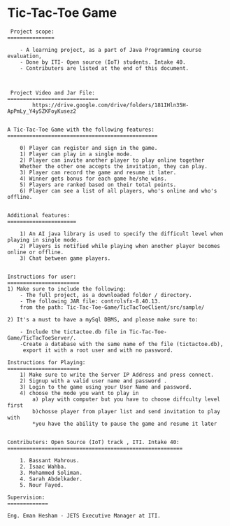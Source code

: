 
 Tic-Tac-Toe Game
 ==================
 
	 Project scope:
	===============

		- A learning project, as a part of Java Programming course evaluation,
		- Done by ITI- Open source (IoT) students. Intake 40. 
		- Contributers are listed at the end of this document.
 
	  
	
	 Project Video and Jar File: 
	=============================
     		https://drive.google.com/drive/folders/181IHln35H-ApPmLy_Y4ySZKFoyKusez2
	
	
	A Tic-Tac-Toe Game with the following features: 
	================================================

		0) Player can register and sign in the game.
		1) Player can play in a single mode.
		2) Player can invite another player to play online together
		Whether the other one accepts the invitation, they can play.
		3) Player can record the game and resume it later.
		4) Winner gets bonus for each game he/she wins.
		5) Players are ranked based on their total points.
		6) Player can see a list of all players, who's online and who's offline.


	Additional features:
	======================

		1) An AI java library is used to specify the difficult level when playing in single mode.
		2) Players is notified while playing when another player becomes online or offline.
		3) Chat between game players.


	Instructions for user:
	=======================
	1) Make sure to include the following:
		- The full project, as a downloaded folder / directory.
		- The following JAR file: controlsfx-8.40.13.
		from the path: Tic-Tac-Toe-Game/TicTacToeClient/src/sample/

	2) It's a must to have a mySql DBMS, and please make sure to:
		
		- Include the tictactoe.db file in Tic-Tac-Toe-Game/TicTacToeServer/.
		-Create a database with the same name of the file (tictactoe.db),
		 export it with a root user and with no password.
 
	Instructions for Playing:
	=======================
		1) Make sure to write the Server IP Address and press connect.
		2) Signup with a valid user name and password .
		3) Login to the game using your User Name and password.
		4) choose the mode you want to play in
			a) play with computer but you have to choose diffculty level first
			b)chosse player from player list and send invitation to play with
			*you have the ability to pause the game and resume it later


	Contributers: Open Source (IoT) track , ITI. Intake 40:
	========================================================

		1. Bassant Mahrous.
		2. Isaac Wahba.
		3. Mohammed Soliman.
		4. Sarah Abdelkader.
		5. Nour Fayed.

	Supervision: 
	=============
	
	Eng. Eman Hesham - JETS Executive Manager at ITI.
